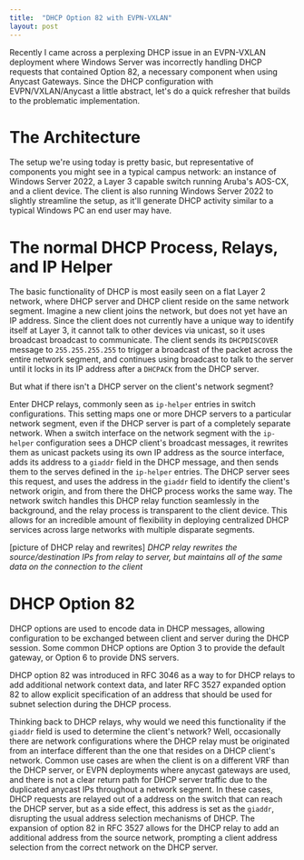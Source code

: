 ```yaml
---
title:  "DHCP Option 82 with EVPN-VXLAN"
layout: post
---
```


Recently I came across a perplexing DHCP issue in an EVPN-VXLAN deployment where Windows Server was incorrectly handling DHCP requests that contained Option 82, a necessary component when using Anycast Gateways. Since the DHCP configuration with EVPN/VXLAN/Anycast a little abstract, let's do a quick refresher that builds to the problematic implementation.


# The Architecture
The setup we're using today is pretty basic, but representative of components you might see in a typical campus network: an instance of Windows Server 2022, a Layer 3 capable switch running Aruba's AOS-CX, and a client device. The client is also running Windows Server 2022 to slightly streamline the setup, as it'll generate DHCP activity similar to a typical Windows PC an end user may have.

# The normal DHCP Process, Relays, and IP Helper
The basic functionality of DHCP is most easily seen on a flat Layer 2 network, where DHCP server and DHCP client reside on the same network segment. Imagine a new client joins the network, but does not yet have an IP address. Since the client does not currently have a unique way to identify itself at Layer 3, it cannot talk to other devices via unicast, so it uses broadcast broadcast to communicate. The client sends its `DHCPDISCOVER` message to `255.255.255.255` to trigger a broadcast of the packet across the entire network segment, and continues using broadcast to talk to the server until it locks in its IP address after a `DHCPACK` from the DHCP server.

But what if there isn't a DHCP server on the client's network segment?

Enter DHCP relays, commonly seen as `ip-helper` entries in switch configurations. This setting maps one or more DHCP servers to a particular network segment, even if the DHCP server is part of a completely separate network. When a switch interface on the network segment with the `ip-helper` configuration sees a DHCP client's broadcast messages, it rewrites them as unicast packets using its own IP address as the source interface, adds its address to a `giaddr` field in the DHCP message, and then sends them to the serves defined in the `ip-helper` entries. The DHCP server sees this request, and uses the address in the `giaddr` field to identify the client's network origin, and from there the DHCP process works the same way. The network switch handles this DHCP relay function seamlessly in the background, and the relay process is transparent to the client device. This allows for an incredible amount of flexibility in deploying centralized DHCP services across large networks with multiple disparate segments.

[picture of DHCP relay and rewrites]
*DHCP relay rewrites the source/destination IPs from relay to server, but maintains all of the same data on the connection to the client*

# DHCP Option 82
DHCP options are used to encode data in DHCP messages, allowing configuration to be exchanged between client and server during the DHCP session. Some common DHCP options are Option 3 to provide the default gateway, or Option 6 to provide DNS servers.

DHCP option 82 was introduced in RFC 3046 as a way to for DHCP relays to add additional network context data, and later RFC 3527 expanded option 82 to allow explicit specification of an address that should be used for subnet selection during the DHCP process.

Thinking back to DHCP relays, why would we need this functionality if the `giaddr` field is used to determine the client's network? Well, occasionally there are network configurations where the DHCP relay must be originated from an interface different than the one that resides on a DHCP client's network. Common use cases are when the client is on a different VRF than the DHCP server, or EVPN deployments where anycast gateways are used, and there is not a clear return path for DHCP server traffic due to the duplicated anycast IPs throughout a network segment. In these cases, DHCP requests are relayed out of a address on the switch that can reach the DHCP server, but as a side effect, this address is set as the `giaddr`, disrupting the usual address selection mechanisms of DHCP. The expansion of option 82 in RFC 3527 allows for the DHCP relay to add an additional address from the source network, prompting a client address selection from the correct network on the DHCP server.

